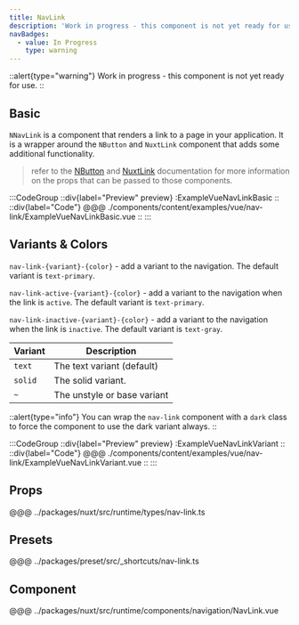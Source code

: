 ```yaml
---
title: NavLink
description: 'Work in progress - this component is not yet ready for use.'
navBadges:
  - value: In Progress
    type: warning
---
```


::alert{type="warning"}
Work in progress - this component is not yet ready for use.
::

## Basic

`NNavLink` is a component that renders a link to a page in your application. It is a wrapper around the `NButton` and `NuxtLink` component that adds some additional functionality. 

> refer to the [NButton](button) and [NuxtLink](link) documentation for more information on the props that can be passed to those components.

:::CodeGroup
::div{label="Preview" preview}
  :ExampleVueNavLinkBasic
::
::div{label="Code"}
@@@ ./components/content/examples/vue/nav-link/ExampleVueNavLinkBasic.vue
::
:::

## Variants & Colors

`nav-link-{variant}-{color}` - add a variant to the navigation. The default variant is `text-primary`.

`nav-link-active-{variant}-{color}` - add a variant to the navigation when the link is `active`. The default variant is `text-primary`.

`nav-link-inactive-{variant}-{color}` - add a variant to the navigation when the link is `inactive`. The default variant is `text-gray`. 

| Variant | Description                 |
| ------- | --------------------------- |
| `text`  | The text variant (default)  |
| `solid` | The solid variant.          |
| `~`     | The unstyle or base variant |

::alert{type="info"}
You can wrap the `nav-link` component with a `dark` class to force the component to use the dark variant always.
::

:::CodeGroup
::div{label="Preview" preview}
  :ExampleVueNavLinkVariant
::
::div{label="Code"}
@@@ ./components/content/examples/vue/nav-link/ExampleVueNavLinkVariant.vue
::
:::

## Props
@@@ ../packages/nuxt/src/runtime/types/nav-link.ts

## Presets
@@@ ../packages/preset/src/_shortcuts/nav-link.ts

## Component
@@@ ../packages/nuxt/src/runtime/components/navigation/NavLink.vue


